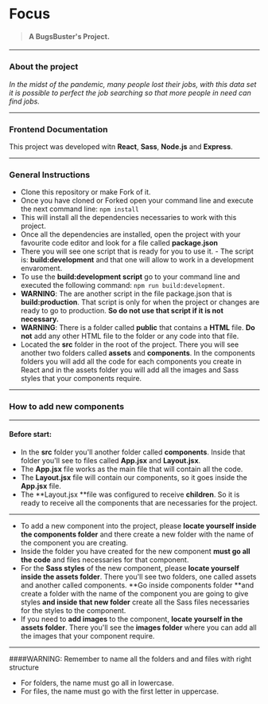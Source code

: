 # Focus

> #### A BugsBuster's Project.

---

### About the project

_In the midst of the pandemic, many people lost their jobs, with this data set it is possible to perfect the job searching so that more people in need can find jobs._

---

### Frontend Documentation

This project was developed witn **React**, **Sass**, **Node.js** and **Express**.

---

### General Instructions

- Clone this repository or make Fork of it.
- Once you have cloned or Forked open your command line and execute the next command line:
  `npm install`
- This will install all the dependencies necessaries to work with this project.
- Once all the dependencies are installed, open the project with your favourite code editor and look for a file called **package.json**
- There you will see one script that is ready for you to use it. - The script is: **build:development** and that one will allow to work in a development envaroment.
- To use the **build:development script** go to your command line and executed the following command: `npm run build:development`.
- **WARNING**: The are another script in the file package.json that is **build:production**. That script is only for when the project or changes are ready to go to production. **So do not use that script if it is not necessary.**
- **WARNING**: There is a folder called **public** that contains a **HTML** file. **Do not** add any other HTML file to the folder or any code into that file.
- Located the **src** folder in the root of the project. There you will see another two folders called **assets** and **components**. In the components folders you will add all the code for each components you create in React and in the assets folder you will add all the images and Sass styles that your components require.

---

### How to add new components

---

#### Before start:

- In the **src** folder you'll another folder called **components**. Inside that folder you'll see to files called **App.jsx** and **Layout.jsx**.
- The **App.jsx** file works as the main file that will contain all the code.
- The **Layout.jsx** file will contain our components, so it goes inside the **App.jsx** file.
- The **Layout.jsx **file was configured to receive **children**. So it is ready to receive all the components that are necessaries for the project.

---

- To add a new component into the project, please **locate yourself inside the components folder** and there create a new folder with the name of the component you are creating.
- Inside the folder you have created for the new component **must go all the code** and files necessaries for that component.
- For the **Sass styles** of the new component, please **locate yourself inside the assets folder**. There you'll see two folders, one called assets and another called components. **Go inside components folder **and create a folder with the name of the component you are going to give styles **and inside that new folder** create all the Sass files necessaries for the styles to the component.
- If you need to **add images** to the component, **locate yourself in the assets folder**. There you'll see the **images folder** where you can add all the images that your component require.

---

####WARNING:
Remember to name all the folders and and files with right structure

- For folders, the name must go all in lowercase.
- For files, the name must go with the first letter in uppercase.
